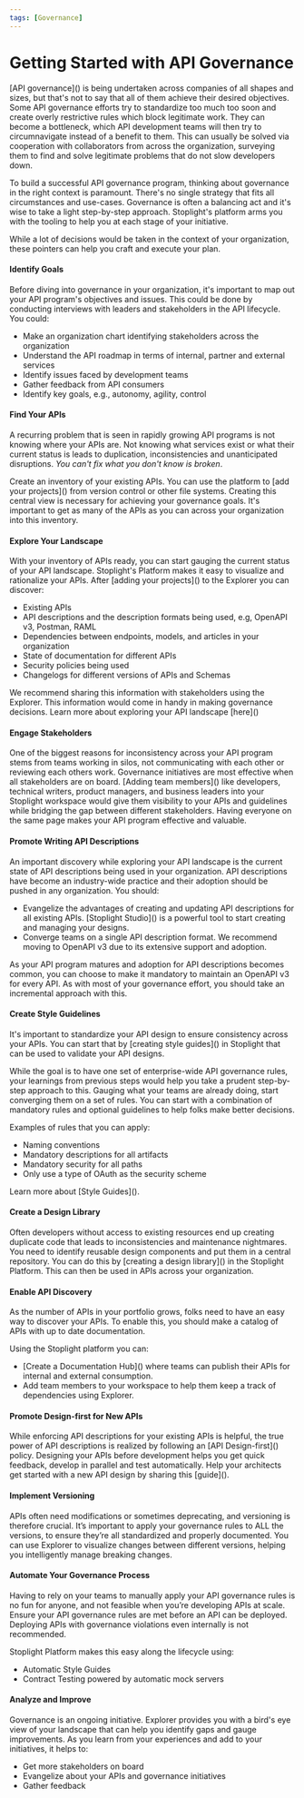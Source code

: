 ```yaml
---
tags: [Governance]
---
```


# Getting Started with API Governance

[API governance]<!--To-Do: Add link-->() is being undertaken across companies of all shapes and sizes, but that's not to say that all of them achieve their desired objectives. Some API governance efforts try to standardize too much too soon and create overly restrictive rules which block legitimate work. They can become a bottleneck, which API development teams will then try to circumnavigate instead of a benefit to them. This can usually be solved via cooperation with collaborators from across the organization, surveying them to find and solve legitimate problems that do not slow developers down. 

To build a successful API governance program, thinking about governance in the right context is paramount. There's no single strategy that fits all circumstances and use-cases. Governance is often a balancing act and it's wise to take a light step-by-step approach. Stoplight's platform arms you with the tooling to help you at each stage of your initiative. 

While a lot of decisions would be taken in the context of your organization, these pointers can help you craft and execute your plan.

#### Identify Goals

Before diving into governance in your organization, it's important to map out your API program's objectives and issues. This could be done by conducting interviews with leaders and stakeholders in the API lifecycle. You could:

- Make an organization chart identifying stakeholders across the organization
- Understand the API roadmap in terms of internal, partner and external services
- Identify issues faced by development teams
- Gather feedback from API consumers
- Identify key goals, e.g., autonomy, agility, control

#### Find Your APIs

A recurring problem that is seen in rapidly growing API programs is not knowing where your APIs are. Not knowing what services exist or what their current status is leads to duplication, inconsistencies and unanticipated disruptions. *You can't fix what you don't know is broken*. 

Create an inventory of your existing APIs. You can use the platform to [add your projects]<!--To-Do: Add link-->() from version control or other file systems. Creating this central view is necessary for achieving your governance goals. It's important to get as many of the APIs as you can across your organization into this inventory. 

#### Explore Your Landscape

With your inventory of APIs ready, you can start gauging the current status of your API landscape. Stoplight's Platform makes it easy to visualize and rationalize your APIs. After [adding your projects]<!--To-Do: Add link-->() to the Explorer you can discover:

- Existing APIs
- API descriptions and the description formats being used, e.g, OpenAPI v3, Postman, RAML
- Dependencies between endpoints, models, and articles in your organization
- State of documentation for different APIs
- Security policies being used 
- Changelogs for different versions of APIs and Schemas 

We recommend sharing this information with stakeholders using the Explorer. This information would come in handy in making governance decisions. Learn more about exploring your API landscape [here]<!--To-Do: Add link-->()

#### Engage Stakeholders

One of the biggest reasons for inconsistency across your API program stems from teams working in silos, not communicating with each other or reviewing each others work. Governance initiatives are most effective when all stakeholders are on board. [Adding team members]<!--To-Do: Add link-->() like developers, technical writers, product managers, and business leaders into your Stoplight workspace would give them visibility to your APIs and guidelines while bridging the gap between different stakeholders. Having everyone on the same page makes your API program effective and valuable. 

#### Promote Writing API Descriptions

An important discovery while exploring your API landscape is the current state of API descriptions being used in your organization. API descriptions have become an industry-wide practice and their adoption should be pushed in any organization. You should:

- Evangelize the advantages of creating and updating API descriptions for all existing APIs. [Stoplight Studio]<!--To-Do: Add link-->() is a powerful tool to start creating and managing your designs. 
- Converge teams on a single API description format. We recommend moving to OpenAPI v3 due to its extensive support and adoption. 

As your API program matures and adoption for API descriptions becomes common, you can choose to make it mandatory to maintain an OpenAPI v3 for every API. As with most of your governance effort, you should take an incremental approach with this. 

#### Create Style Guidelines 

It's important to standardize your API design to ensure consistency across your APIs. You can start that by [creating style guides]<!--To-Do: Add link-->() in Stoplight that can be used to validate your API designs. 

While the goal is to have one set of enterprise-wide API governance rules, your learnings from previous steps would help you take a prudent step-by-step approach to this. Gauging what your teams are already doing, start converging them on a set of rules. You can start with a combination of mandatory rules and optional guidelines to help folks make better decisions. 

Examples of rules that you can apply:

- Naming conventions
- Mandatory descriptions for all artifacts
- Mandatory security for all paths
- Only use a type of OAuth as the security scheme

Learn more about [Style Guides]<!--To-Do: Add link-->().

#### Create a Design Library

Often developers without access to existing resources end up creating duplicate code that leads to inconsistencies and maintenance nightmares. You need to identify reusable design components and put them in a central repository. You can do this by [creating a design library]<!--To-Do: Add link-->() in the Stoplight Platform. This can then be used in APIs across your organization.   

#### Enable API Discovery

As the number of APIs in your portfolio grows, folks need to have an easy way to discover your APIs. To enable this, you should make a catalog of APIs with up to date documentation. 

Using the Stoplight platform you can:

- [Create a Documentation Hub]<!--To-Do: Add link-->() where teams can publish their APIs for internal and external consumption.
- Add team members to your workspace to help them keep a track of dependencies using Explorer. 

#### Promote Design-first for New APIs

While enforcing API descriptions for your existing APIs is helpful, the true power of API descriptions is realized by following an [API Design-first]<!--To-Do: Add link-->() policy. Designing your APIs before development helps you get quick feedback, develop in parallel and test automatically. Help your architects get started with a new API design by sharing this [guide]<!--To-Do: Add link-->(). 

#### Implement Versioning

APIs often need modifications or sometimes deprecating, and versioning is therefore crucial. It’s important to apply your governance rules to ALL the versions, to ensure they’re all standardized and properly documented. You can use Explorer to visualize changes between different versions, helping you intelligently manage breaking changes.

#### Automate Your Governance Process

Having to rely on your teams to manually apply your API governance rules is no fun for anyone, and not feasible when you’re developing APIs at scale. Ensure your API governance rules are met before an API can be deployed. Deploying APIs with governance violations even internally is not recommended.

Stoplight Platform makes this easy along the lifecycle using:
- Automatic Style Guides
- Contract Testing powered by automatic mock servers

#### Analyze and Improve

Governance is an ongoing initiative. Explorer provides you with a bird's eye view of your landscape that can help you identify gaps and gauge improvements. As you learn from your experiences and add to your initiatives, it helps to:

- Get more stakeholders on board
- Evangelize about your APIs and governance initiatives 
- Gather feedback
